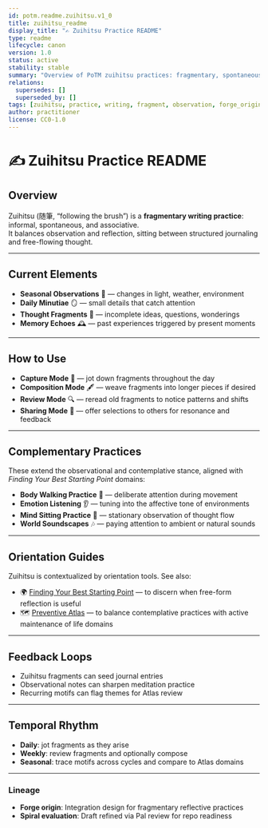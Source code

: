 ```yaml
---
id: potm.readme.zuihitsu.v1_0
title: zuihitsu_readme
display_title: "✍️ Zuihitsu Practice README"
type: readme
lifecycle: canon
version: 1.0
status: active
stability: stable
summary: "Overview of PoTM zuihitsu practices: fragmentary, spontaneous writings that capture observation, memory, and thought. Includes complementary practices and orientation links."
relations:
  supersedes: []
  superseded_by: []
tags: [zuihitsu, practice, writing, fragment, observation, forge_origin:integration, spiral_eval:pal_review]
author: practitioner
license: CC0-1.0
---
```


# ✍️ Zuihitsu Practice README

## Overview
Zuihitsu (随筆, “following the brush”) is a **fragmentary writing practice**: informal, spontaneous, and associative.  
It balances observation and reflection, sitting between structured journaling and free-flowing thought.

---

## Current Elements
- **Seasonal Observations** 🍂 — changes in light, weather, environment  
- **Daily Minutiae** 🪞 — small details that catch attention  
- **Thought Fragments** 💭 — incomplete ideas, questions, wonderings  
- **Memory Echoes** 🕰️ — past experiences triggered by present moments  

---

## How to Use
- **Capture Mode** 📒 — jot down fragments throughout the day  
- **Composition Mode** 🖋️ — weave fragments into longer pieces if desired  
- **Review Mode** 🔍 — reread old fragments to notice patterns and shifts  
- **Sharing Mode** 📢 — offer selections to others for resonance and feedback  

---

## Complementary Practices
These extend the observational and contemplative stance, aligned with *Finding Your Best Starting Point* domains:

- **Body Walking Practice** 🚶 — deliberate attention during movement  
- **Emotion Listening** 👂 — tuning into the affective tone of environments  
- **Mind Sitting Practice** 🧘 — stationary observation of thought flow  
- **World Soundscapes** 🎶 — paying attention to ambient or natural sounds  

---

## Orientation Guides
Zuihitsu is contextualized by orientation tools. See also:

- 🌍 [Finding Your Best Starting Point](../../practitioners/human/guides/finding_best_starting_point.md) — to discern when free-form reflection is useful  
- 🗺️ [Preventive Atlas](../../meta/preventive_atlas.md) — to balance contemplative practices with active maintenance of life domains  

---

## Feedback Loops
- Zuihitsu fragments can seed journal entries  
- Observational notes can sharpen meditation practice  
- Recurring motifs can flag themes for Atlas review  

---

## Temporal Rhythm
- **Daily**: jot fragments as they arise  
- **Weekly**: review fragments and optionally compose  
- **Seasonal**: trace motifs across cycles and compare to Atlas domains  

---

### Lineage
- **Forge origin**: Integration design for fragmentary reflective practices  
- **Spiral evaluation**: Draft refined via Pal review for repo readiness  
